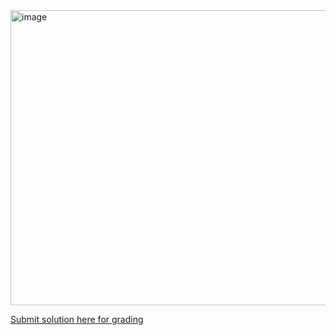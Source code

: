 <img width="981" height="472" alt="image" src="https://github.com/user-attachments/assets/e8e12d92-e80e-4c96-bc22-b715c4eb8b5e" />

[Submit solution here for grading](https://forms.gle/1KuN2wkCRg9JU1QK9)
